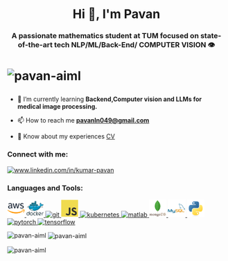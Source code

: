 <h1 align="center">Hi 👋, I'm Pavan</h1>
<h3 align="center">A passionate mathematics student at TUM focused on state-of-the-art tech NLP/ML/Back-End/ COMPUTER VISION 👁️ </h3>

# <p align="left"> <img src="https://komarev.com/ghpvc/?username=pavan-aiml&label=Profile%20views&color=0e75b6&style=flat" alt="pavan-aiml" /> </p>

- 🌱 I’m currently learning **Backend,Computer vision and LLMs for medical image processing.**

- 📫 How to reach me **pavanln049@gmail.com**

- 📄 Know about my experiences [CV](https://drive.google.com/file/d/1gA51STHctPbM-_LfzP3jvpClpm-vlxtK/view?usp=sharing)

<h3 align="left">Connect with me:</h3>
<p align="left">
<a href="https://www.linkedin.com/in/kumar-pavan/" target="blank"><img align="center" src="https://raw.githubusercontent.com/rahuldkjain/github-profile-readme-generator/master/src/images/icons/Social/linked-in-alt.svg" alt="www.linkedin.com/in/kumar-pavan" height="30" width="40" /></a>
</p>

<h3 align="left">Languages and Tools:</h3>
<p align="left"> <a href="https://aws.amazon.com" target="_blank" rel="noreferrer"> <img src="https://raw.githubusercontent.com/devicons/devicon/master/icons/amazonwebservices/amazonwebservices-original-wordmark.svg" alt="aws" width="40" height="40"/> </a> <a href="https://www.docker.com/" target="_blank" rel="noreferrer"> <img src="https://raw.githubusercontent.com/devicons/devicon/master/icons/docker/docker-original-wordmark.svg" alt="docker" width="40" height="40"/> </a> <a href="https://git-scm.com/" target="_blank" rel="noreferrer"> <img src="https://www.vectorlogo.zone/logos/git-scm/git-scm-icon.svg" alt="git" width="40" height="40"/> </a> <a href="https://developer.mozilla.org/en-US/docs/Web/JavaScript" target="_blank" rel="noreferrer"> <img src="https://raw.githubusercontent.com/devicons/devicon/master/icons/javascript/javascript-original.svg" alt="javascript" width="40" height="40"/> </a> <a href="https://kubernetes.io" target="_blank" rel="noreferrer"> <img src="https://www.vectorlogo.zone/logos/kubernetes/kubernetes-icon.svg" alt="kubernetes" width="40" height="40"/> </a> <a href="https://www.mathworks.com/" target="_blank" rel="noreferrer"> <img src="https://upload.wikimedia.org/wikipedia/commons/2/21/Matlab_Logo.png" alt="matlab" width="40" height="40"/> </a> <a href="https://www.mongodb.com/" target="_blank" rel="noreferrer"> <img src="https://raw.githubusercontent.com/devicons/devicon/master/icons/mongodb/mongodb-original-wordmark.svg" alt="mongodb" width="40" height="40"/> </a> <a href="https://www.mysql.com/" target="_blank" rel="noreferrer"> <img src="https://raw.githubusercontent.com/devicons/devicon/master/icons/mysql/mysql-original-wordmark.svg" alt="mysql" width="40" height="40"/> </a> <a href="https://www.python.org" target="_blank" rel="noreferrer"> <img src="https://raw.githubusercontent.com/devicons/devicon/master/icons/python/python-original.svg" alt="python" width="40" height="40"/> </a> <a href="https://pytorch.org/" target="_blank" rel="noreferrer"> <img src="https://www.vectorlogo.zone/logos/pytorch/pytorch-icon.svg" alt="pytorch" width="40" height="40"/> </a> <a href="https://www.tensorflow.org" target="_blank" rel="noreferrer"> <img src="https://www.vectorlogo.zone/logos/tensorflow/tensorflow-icon.svg" alt="tensorflow" width="40" height="40"/> </a> </p>

<p><img align="left" src="https://github-readme-stats.vercel.app/api/top-langs?username=pavan-aiml&show_icons=true&locale=en&layout=compact" alt="pavan-aiml" /></p>

<p>&nbsp;<img align="center" src="https://github-readme-stats.vercel.app/api?username=pavan-aiml&show_icons=true&locale=en" alt="pavan-aiml" /></p>

<p><img align="center" src="https://github-readme-streak-stats.herokuapp.com/?user=pavan-aiml&" alt="pavan-aiml" /></p>
